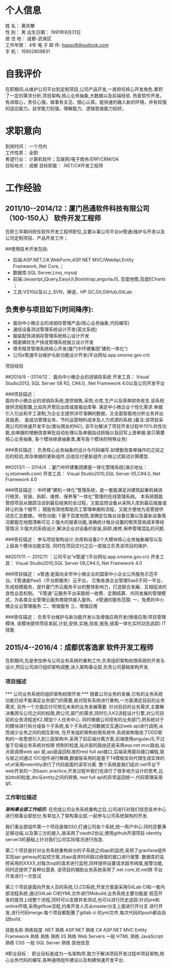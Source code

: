 # 个人信息

姓 名： 黄庆攀  
性 别： 男 
出生日期： 1991年8月31日  
居 住 地： 成都-武侯区  
工作年限： 4年 
电 子 邮 件: hqpsoft@outlook.com  
手 机： 15902809831 
# 自我评价

在职期间,从维护公司平台到定制项目,公司产品开发,一直担任核心开发角色.累积了一定的需求分析,项目架构,核心业务抽象,大数据以及前端经验. 热爱软件开发。
有进取心，责任心强，做事有主见、细心认真。能快速的融入新的环境，并有较强的适应能力。自学能力较强，理解能力、逻辑思维能力较好。 

# 求职意向

到岗时间： 一个月内  
工作性质： 全职  
希望行业： 计算机软件；互联网/电子商务/ERP/CRM/OA  
目标地点： 成都 目标职能： .NET/C#开发工程师 

# 工作经验

## 2011/10--2014/12：厦门邑通软件科技有限公司（100-150人） 软件开发工程师
在职三年期间担任软件开发工程师职位,主要从事公司平台(e管通)维护与开发以及公司定制项目、产品开发工作； 

##使用技术开发包括: 
* 后端:ASP.NET,C#,WebForm,ASP.NET MVC/WebApi,Entity Framework,.Net Core,； 
* 数据库:SQL Server,Linq ,mysql
* 前端:Javasript,jQuery,EasyUI,Bootstrap,angurlaJS, 百度地图,百度ECharts ； 
* 工具:VS10以及以上,SVN，禅道，HP QC,Git,GitHub,GitLab
 
## 负责参与项目如下(时间降序): 
* 面向中小微企业的进销存管理产品(核心业务抽象,代码编写)
* 通信设备测试管理系统设计开发(英文系统) 
* 服装配饰进销存管理系统核心设计开发 
* 精密螺纹生产排成管理系统独立设计开发 
* 塔吊租赁管理系统核心开发(厦门中环建集团”建机一体化”) 
* 公司e管通平台维护与新功能设计开发(平台网址:app.xmsme.gov.cn) 

项目经验

##2014/9 --2014/12：
面向中小微企业的进销存系统 开发工具： Visual Studio2013, SQL Server 08 R2, C#4.0, .Net Framework 4.0以及公司开发平台

###项目描述：   
面向中小微企业的进销存系统,提供销售,采购,仓库,生产以及简单财务收支.该系统提供流程配置,比如先开票后出库或直接出库等.
满足中小微企业个性化需求.单据引入引出和手工录制,为企业主提供详尽准确的数据，又全面智能地分析业务并出具报表，
是成功管理业务、节约运营物料成本及人力资源的系统.(备注:该项目采用公司的快速开发平台(类似用友的NC),
该平台解决了项目开发过程中70%共性功能,如单据的增删改查审批自动处理以及单据自动排版以及回写上游单据.故只需要核心业务抽象,
各个模块继承抽象类,重写各个模块的特殊业务)  

###责任描述：
负责核心业务抽象的设计与代码编写.如增删改查审操作的之前之后的校验,库存单据的更新组件,应收应付更新组件,价格公式联动计算模型. 

##2013/1 -- 2014/4 ：厦门中环建集团建基一体化管理系统(演示地址：xj.etomweb.com) 
开发工具： Visual Studio2010,SQL Server 05,C#4.0,.Net Framework 4.0 

###项目描述： 
中环建“建机一体化”管理系统，是一套能满足对建筑起重机械进行租赁、安装、拆卸、维修、保养等“一体化”管理的在线管理系统。
本系统既能管控项目从跟踪洽谈到最后结束的全过程，又能监控设备从采购入库到最后报废或转让的各个细节；
既能有效地帮助员工管理单据和流程，又能方便地为高管提供动态汇总数据。
特色功能: 
1:基于百度地图,准确定位每台设备位置以及最新设备情况都能在地图清晰可见
2:强大的报表功能,准确统计每台设置的租赁营收成本等经营情况
3:强大的系统设计,解决企业对设备的安装,拆卸,维修,保养管理混乱的问题. 

###责任描述： 
参与项目架构设计,仓库和设备2个大模块核心业务抽象编写以及上层各个模块功能实现. 
同时在项目交付之后一直独立负责该项目的维护. 

##2011/11 -- 2012/11 ：公司平台"e管通"(平台网址:app.xmsme.gov.cn) 
开发工具： Visual Studio2010,SQL Server 08,C#4.0,.Net Framework 4.0 

###项目描述： 
e管通:是面向全市中小微企业的国家中小企业公共服务示范平台。E管通是PaaS（平台即服务）云平台，
它聚各类企业管理SaaS于同一平台，形成规模服务，提升厦门市云服务平台的整体影响力，打造联合发展、互相促进的良性业态机制。
"E管通"云服务平台采取统一收费、定期结算、共同发展的管理模式，为各类企业管理云服务商提供接入服务。
e管通的服务范围: 一、免费的中小微企业云管理服务 二、增值服务 三、增值应用 

###责任描述： 
负责平台维护与新功能开发以及增值应用开发(增值应用:项目管理模块.
该模块提供项目发起,计划,安排,实施,验收,报告,结案一体化实时动态追踪) IT技能


## 2015/4--2016/4：成都优客逸家  软件开发工程师
在职期间,先是参加参与公司业务系统的重构工作,负责组织架构权限系统的开发与设计,然后公司进行组织架构调整,进入架构事业部,负责公司基础架构开发.

### 项目描述
*** 公司业务系统的组织架构权限开发:*** 随着公司业务的发展,已有的业务系统功能已经不能满足业务部门的需要,故对现有系统进行重构,一方面满足目前的业务需求,
另外一个方面应付可预见未来的业务发展需要.
针对目前的业务需求,主要解决集团与公司之间的权限,跨公司,部门的需求,同时引入K2流程设计引擎,对公司目前的业务流程走K2,增加个人任务中心.
同时根据公司现有的业务部门,把系统对于的模块进行拆分成各个子系统,各个子系统之间数据交互通过web api进行调用,从而减少业务之间的相互影响,
在开发组织架构权限系统中,系统架构吸收了DDD架构的一些思想引入到三层架构中,采用了前后端分离方案,前端使用angularJS,不过鉴于后端业务系统对权限
控制的粒度,站点层的路由还是采用asp.net mvc路由,站点层调用web api 层,api层返回标准的rest full api接口,后端采用面向接口编程,层与层之间通过
IOC组件进行解耦,数据层采用的是基于T4模板反向代理生成实体的ef,ef采用meentity进行了代码层面的读写分离.
整个系统是我们组对.net平台下web开发的一次basic practice,开发过程中我们也进行了很多地方设计的思考,比如dto的粒度,dto与entity之间的转换,
rest full api的异常返回统一.代码管理采用git,

### 工作职位描述
***架构事业部工作经历:*** 在完成公司业务系统重构之后,公司进行对我们信息技术中心进行按事业部划分,有幸加入了架构事业部,一起参与公司系统架构的开发. 

我们事业部组件第一个项目是做SSO,打通公司各个系统,统一用户中心.同时还要满足移动端,以及第三方的接入,故采用了oauth2协议,使用github开源项目
identity server3的基础上针对我们公司实际情况进行改造. 

第二个项目是针对业务系统重构拆分的子系统之间api的监控,采用了granfane组件实现api getway的监控方案,对api请求时间超过阀值的接口进行报警.
数据库的监控采用的XXXX,对每次sql的请求进行监控,同样提供设置请求超市阀值,报警功能,同时还提供了各种仪盘表. 该项目的辅助业务系统采用了.net core,对.net跨
平台开发进行一次尝试

第三个项目是面向开发人员的系统,CI,CD系统,开发方案是采用GitLab CI和一套内部流程系统.通过GitLab CI的YML文件进行Msbuild,业务系统主要功能是
规范开发的提测上线整个流程,同时可以支撑并发测试,也可以进行历史追踪;针对pre和online环境,采用gitflow流程,约束开发人员从master分支上面进行开分支
进行开发,进行代码merge.每个项目都配置了gitlab ci 的yml文件,每次代码的push都会自动build.






技能名称 
熟练程度
 .NET 
 熟练 ASP.NET 熟练 C# ASP.NET MVC Entity Framework 熟练 熟练 熟练 IIS 熟练 Web Servers 
 一般 HTML 熟练 JavaScript 熟练 CSS 一般 SQL Server 熟练 其他信息

#职业目标： 
职业目标是成为一名架构师,致力于解决项目开发过程中项目架构,核心业务代码的编写,各种通用组件建设以及构建快速开发平台.